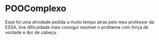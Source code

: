 # POOComplexo
Esse foi uma atividade pedida a muito tempo atras pelo meu professor da ESSA, 
tive dificuldade mais consigui resolver o problema com força de vontade
e dor de cabeça.
